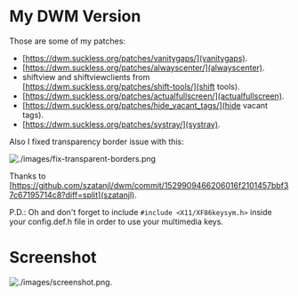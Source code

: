 # My DWM Version

Those are some of my patches:

- [https://dwm.suckless.org/patches/vanitygaps/](vanitygaps).
- [https://dwm.suckless.org/patches/alwayscenter/](alwayscenter).
- shiftview and shiftviewclients from [https://dwm.suckless.org/patches/shift-tools/](shift tools).
- [https://dwm.suckless.org/patches/actualfullscreen/](actualfullscreen).
- [https://dwm.suckless.org/patches/hide_vacant_tags/](hide vacant tags).
- [https://dwm.suckless.org/patches/systray/](systray).

Also I fixed transparency border issue with this:

![./images/fix-transparent-borders.png]()

Thanks to [https://github.com/szatanjl/dwm/commit/1529909466206016f2101457bbf37c67195714c8?diff=split](szatanjl).

P.D.: Oh and don't forget to include `#include <X11/XF86keysym.h>` inside your config.def.h file in order to use your multimedia keys.

# Screenshot

![./images/screenshot.png]().
